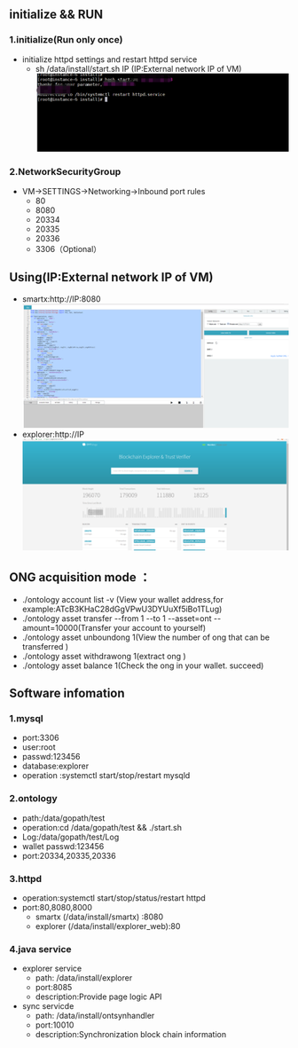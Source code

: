 ## initialize && RUN
### 1.initialize(Run only once)
* initialize httpd settings and restart httpd service
  * sh /data/install/start.sh IP (IP:External network IP of VM)
  ![avatar](azure_image/start_new.png)

### 2.NetworkSecurityGroup
* VM->SETTINGS->Networking->Inbound port rules
  * 80
  * 8080
  * 20334
  * 20335
  * 20336
  * 3306（Optional）

## Using(IP:External network IP of VM)
* smartx:http://IP:8080
![avatar](azure_image/smartx_new.png)
* explorer:http://IP
 ![avatar](azure_image/explorer.png)
 
## ONG acquisition mode ：
* ./ontology account list -v (View your wallet address,for example:ATcB3KHaC28dGgVPwU3DYUuXf5iBo1TLug)
* ./ontology asset transfer --from 1 --to 1 --asset=ont --amount=10000(Transfer your account to yourself)
* ./ontology asset unboundong 1(View the number of ong that can be transferred )
* ./ontology asset withdrawong 1(extract ong )
* ./ontology asset balance 1(Check the ong in your wallet. succeed)

## Software infomation
### 1.mysql
* port:3306
* user:root
* passwd:123456
* database:explorer
* operation :systemctl start/stop/restart mysqld

### 2.ontology
* path:/data/gopath/test
* operation:cd /data/gopath/test && ./start.sh
* Log:/data/gopath/test/Log
* wallet passwd:123456
* port:20334,20335,20336

### 3.httpd
* operation:systemctl start/stop/status/restart httpd
* port:80,8080,8000
  * smartx (/data/install/smartx) :8080
  * explorer  (/data/install/explorer_web):80

### 4.java service
* explorer service 
  * path: /data/install/explorer 
  * port:8085
  * description:Provide page logic API 
* sync servicde 
  * path: /data/install/ontsynhandler 
  * port:10010
  * description:Synchronization block chain information
